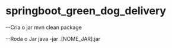 # springboot_green_dog_delivery
--Cria o jar
mvn clean package

--Roda o Jar
java -jar .\[NOME_JAR].jar